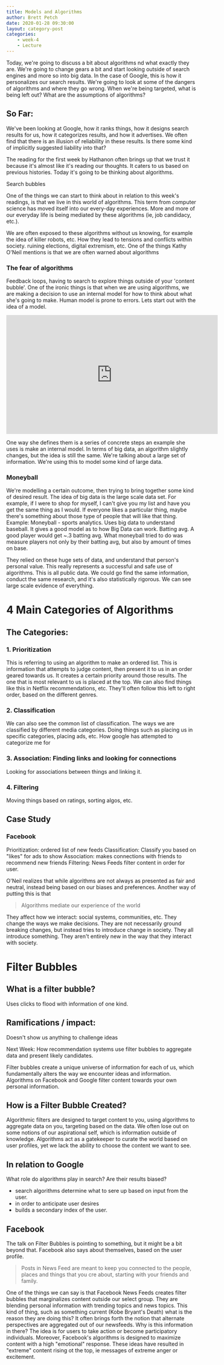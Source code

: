 ```yaml
---
title: Models and Algorithms
author: Brett Petch
date: 2020-01-28 09:30:00
layout: category-post
categories: 
    - week-4
    - Lecture
---
```


Today, we're going to discuss a bit about algorithms nd what exactly they are. We're going to change gears a bit and start looking outside of search engines and more so into big data. In the case of Google, this is how it personalizes our search results. We're going to look at some of the dangers of algorithms and where they go wrong. When we're being targeted, what is being left out? What are the assumptions of algorithms? 

## So Far:
We've been looking at Google, how it ranks things, how it designs search results for us, how it categorizes results, and how it advertises. We often find that there is an illusion of reliability in these results. Is there some kind of implicitly suggested liability into that? 

The reading for the first week by Hathanon often brings up that we trust it because it's almost like it's reading our thoughts. It caters to us based on previous histories. Today it's going to be thinking about algorithms. 

Search bubbles

One of the things we can start to think about in relation to this week's readings, is that we live in this world of algorithms. This term from computer science has moved itself into our every-day experiences. More and more of our everyday life is being mediated by these algorithms (ie, job candidacy, etc.).

We are often exposed to these algorithms without us knowing, for example the idea of killer robots, etc. How they lead to tensions and conflicts within society. ruining elections, digital extremism, etc. One of the things Kathy O'Neil mentions is that we are often warned about algorithms

### The fear of algorithms
Feedback loops, having to search to explore things outside of your 'content bubble'. One of the ironic things is that when we are using algorithms, we are making a decision to use an internal model for how to think about what she's going to make. Human model is prone to errors. Lets start out with the idea of a model.

<iframe width="560" height="315" src="https://www.youtube-nocookie.com/embed/cDA3_5982h8" frameborder="0" allow="accelerometer; autoplay; encrypted-media; gyroscope; picture-in-picture" allowfullscreen></iframe>

One way she defines them is a series of concrete steps an example she uses is make an internal model. In terms of big data, an algorithm slightly changes, but the idea is still the same. We're talking about a large set of information. We're using this to model some kind of large data.

### Moneyball 
We're modelling a certain outcome, then trying to bring together some kind of desired result. The idea of big data is the large scale data set. For example, if I were to shop for myself, I can't give you my list and have you get the same thing as I would. If everyone likes a particular thing, maybe there's something about those type of people that will like that thing. Example: Moneyball - sports analytics. Uses big data to understand baseball. It gives a good model as to how Big Data can work. Batting avg. A good player would get ~.3 batting avg. What moneyball tried to do was measure players not only by their batting avg, but also by amount of times on base. 

They relied on these huge sets of data, and understand that person's personal value. This really represents a successful and safe use of algorithms. This is all public data. We could go find the same information, conduct the same research, and it's also statistically rigorous. We can see large scale evidence of everything.

# 4 Main Categories of Algorithms

## The Categories: 
### 1. Prioritization
This is referring to using an algorithm to make an ordered list. This is information that attempts to judge content, then present it to us in an order geared towards us. It creates a certain priority around those results. The one that is most relevant to us is placed at the top. We can also find things like this in Netflix recommendations, etc. They'll often follow this left to right order, based on the different genres. 

### 2. Classification
We can also see the common list of classification. The ways we are classified by different media categories. Doing things such as placing us in specific categories, placing ads, etc. How google has attempted to categorize me for

### 3. Association: Finding links and looking for connections
Looking for associations between things and linking it. 

### 4. Filtering
Moving things based on ratings, sorting algos, etc.


## Case Study
### Facebook
Prioritization: ordered list of new feeds
Classification: Classify you based on "likes" for ads to show
Association: makes connections with friends to recommend new friends
Filtering: News Feeds filter content in order for user.

O'Neil realizes that while algorithms are not always as presented as fair and neutral, instead being based on our biases and preferences. Another way of putting this is that
> Algorithms mediate our experience of the world

They affect how we interact: social systems, communities, etc. They change the ways we make decisions. They are not necessarily ground breaking changes, but instead tries to introduce change in society. They all introduce something. They aren't entirely new in the way that they interact with society.

# Filter Bubbles
[]()

## What is a filter bubble?
Uses clicks to flood with information of one kind. 

## Ramifications / impact:
Doesn't show us anything to challenge ideas

Next Week: How recommendation systems use filter bubbles to aggregate data and present likely candidates.

Filter bubbles create a unique universe of information for each of us, which fundamentally alters the way we encounter ideas and information. Algorithms on Facebook and Google filter content towards your own personal information. 

## How is a Filter Bubble Created?
Algorithmic filters are designed to target content to you, using algorithms to aggregate data on you, targeting based on the data. We often lose out on some notions of our aspirational self, which is information outside of knowledge. Algorithms act as a gatekeeper to curate the world based on user profiles, yet we lack the ability to choose the content we want to see.

## In relation to Google
What role do algorithms play in search? Are their results biased?
- search algorithms determine what to sere up based on input from the user.
- in order to anticipate user desires
- builds a secondary index of the user.

## Facebook
The talk on Filter Bubbles is pointing to something, but it might be a bit beyond that. Facebook also says about themselves, based on the user profile. 
> Posts in News Feed are meant to keep you connected to the people, places and things that you cre about, starting with your friends and family. 

One of the things we can say is that Facebook News Feeds creates filter bubbles that marginalizes content outside our select group. They are blending personal information with trending topics and news topics. This kind of thing, such as something current (Kobe Bryant's Death) what is the reason they are doing this? It often brings forth the notion that alternate perspectives are aggregated out of our newsfeeds. Why is this information in there? The idea is for users to take action or become participatory individuals. Moreover, Facebook's algorithms is designed to maximize content with a high "emotional" response. These ideas have resulted in "extreme" content rising ot the top, ie messages of extreme anger or excitement. 